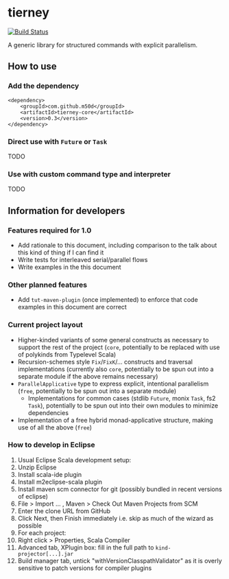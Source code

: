 # tierney

[![Build Status](https://travis-ci.org/m50d/tierney.svg?branch=master)](https://travis-ci.org/m50d/tierney)

A generic library for structured commands with explicit parallelism.
 
## How to use

### Add the dependency

    <dependency>
		<groupId>com.github.m50d</groupId>
		<artifactId>tierney-core</artifactId>
		<version>0.3</version>
	</dependency>

### Direct use with `Future` or `Task`

TODO

### Use with custom command type and interpreter

TODO

## Information for developers

### Features required for 1.0

 * Add rationale to this document, including comparison to the talk about this kind of thing if I can find it
 * Write tests for interleaved serial/parallel flows
 * Write examples in the this document
 
### Other planned features

 * Add `tut-maven-plugin` (once implemented) to enforce that code examples in this document are correct

### Current project layout

 * Higher-kinded variants of some general constructs as necessary to support the rest of the project
   (`core`, potentially to be replaced with use of polykinds from Typelevel Scala)
 * Recursion-schemes style `Fix`/`FixK`/... constructs and traversal implementations
   (currently also `core`, potentially to be spun out into a separate module if the above remains necessary)
 * `ParallelApplicative` type to express explicit, intentional parallelism
   (`free`, potentially to be spun out into a separate module)
   * Implementations for common cases (stdlib `Future`, monix `Task`, fs2 `Task`),
     potentially to be spun out into their own modules to minimize dependencies
 * Implementation of a free hybrid monad-applicative structure, making use of all the above (`free`)
 
### How to develop in Eclipse

 1. Usual Eclipse Scala development setup:
  1. Unzip Eclipse
  1. Install scala-ide plugin
  1. Install m2eclipse-scala plugin
  1. Install maven scm connector for git (possibly bundled in recent versions of eclipse)
 1. File > Import ... , Maven > Check Out Maven Projects from SCM
 1. Enter the clone URL from GitHub
 1. Click Next, then Finish immediately i.e. skip as much of the wizard as possible
 1. For each project:
  1. Right click > Properties, Scala Compiler
   1. Advanced tab, XPlugin box: fill in the full path to `kind-projector[...].jar`
   1. Build manager tab, untick "withVersionClasspathValidator" as it is overly sensitive to patch versions for compiler plugins